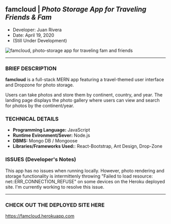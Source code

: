## famcloud | *Photo Storage App for Traveling Friends & Fam*
- Developer: Juan Rivera
- Date: April 19, 2020
- (Still Under Development)


 ![famcloud, photo-storage app for traveling fam and friends](client/public/screenshot.PNG)

*****

### BRIEF DESCRIPTION

**famcloud** is a full-stack MERN app featuring a travel-themed user interface and Dropzone for photo storage. 

Users can take photos and store them by continent, country, and year.  The landing page displays the photo gallery where users can view and search for photos by the continent/year.  


### TECHNICAL DETAILS

* **Programming Language:** JavaScript 
* **Runtime Evironment/Sever:**  Node.js
* **DBMS:**  Mongo DB / Mongoose
* **Libraries/Frameworks Used:**:  React-Bootstrap, Ant Design, Drop-Zone 

### ISSUES (Developer's Notes)

This app has no issues when running locally.  However, photo rendering and storage functionality is intermittenly throwing "Failed to load resource: net::ERR_CONNECTION_REFUSE" on some devices on the Heroku deployed site.  I'm currently working to resolve this issue.  

*****

### CHECK OUT THE DEPLOYED SITE HERE
https://famcloud.herokuapp.com


